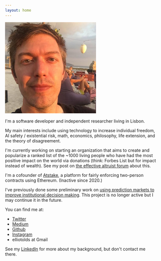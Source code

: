 ```yaml
---
layout: home
---
```


![me](mefb300.jpg)

I'm a software developer and independent researcher living in Lisbon.

My main interests include using technology to increase individual freedom, AI safety / existential risk, math, economics, philosophy, life extension, and the theory of disagreement.

I'm currently working on starting an organization that aims to create and popularize a ranked list of the ~1000 living people who have had the most positive impact on the world via donations (think: Forbes List but for impact instead of wealth). See my post on [the effective altruist forum](https://forum.effectivealtruism.org/posts/LCJa4AAi7YBcyro2H/proposal-impact-list-like-the-forbes-list-except-for-impact) about this. 

I'm a cofounder of [Atstake](https://atstake.net), a platform for fairly enforcing two-person contracts using Ethereum. (Inactive since 2020.)

I've previously done some preliminary work on [using prediction markets to improve institutional decision making](institutionaldecisionmaking). This project is no longer active but I may continue it in the future.

You can find me at:
- [Twitter](https://twitter.com/elliot_olds)
- [Medium](https://medium.com/@elliotolds)
- [Github](https://github.com/elliotolds)
- [Instagram](https://www.instagram.com/symme7ry/)
- elliotolds at Gmail

See my [LinkedIn](https://www.linkedin.com/in/elliotolds/) for more about my background, but don't contact me there.

